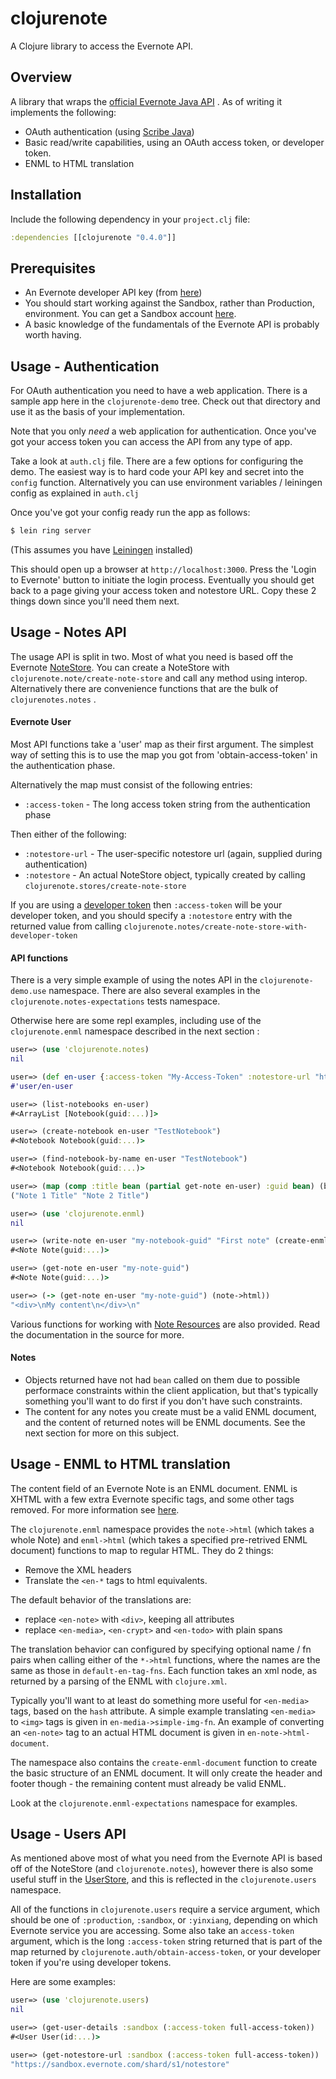 clojurenote
===========

A Clojure library to access the Evernote API. 

Overview
-------------

A library that wraps the [official Evernote Java API](https://github.com/evernote/evernote-sdk-java) . As of writing it implements the following:

* OAuth authentication (using [Scribe Java](https://github.com/fernandezpablo85/scribe-java))
* Basic read/write capabilities, using an OAuth access token, or developer token.
* ENML to HTML translation

Installation
-------------

Include the following dependency in your `project.clj` file:

```clojure
:dependencies [[clojurenote "0.4.0"]]
```

Prerequisites
---------------

* An Evernote developer API key (from [here](http://dev.evernote.com/doc/))
* You should start working against the Sandbox, rather than Production, environment. You can get a Sandbox account [here](https://sandbox.evernote.com/Registration.action).
* A basic knowledge of the fundamentals of the Evernote API is probably worth having.

Usage - Authentication
-------------------------

For OAuth authentication you need to have a web application. There is a sample app here in the `clojurenote-demo` tree. Check out that directory and use it as the basis of your implementation.

Note that you only *need* a web application for authentication. Once you've got your access token you can access the API from any type of app.

Take a look at `auth.clj` file. There are a few options for configuring the demo. The easiest way is to hard code your API key and secret into the `config` function. Alternatively you can use environment variables / leiningen config as explained in `auth.clj`

Once you've got your config ready run the app as follows:

```bash
$ lein ring server
```
(This assumes you have [Leiningen](http://leiningen.org/) installed)

This should open up a browser at `http://localhost:3000`. Press the 'Login to Evernote' button to initiate the login process. Eventually you should get back to a page giving your
access token and notestore URL. Copy these 2 things down since you'll need them next.

Usage - Notes API
------------------------

The usage API is split in two. Most of what you need is based off the Evernote [NoteStore](http://dev.evernote.com/doc/reference/javadoc/com/evernote/edam/notestore/NoteStore.Client.html). You can create a NoteStore with `clojurenote.note/create-note-store` and call any method using interop. Alternatively there are convenience functions that are the bulk of `clojurenotes.notes` .

#### Evernote User

Most API functions take a 'user' map as their first argument. The simplest way of setting this is to use the map you got from 'obtain-access-token' in the authentication phase.

Alternatively the map must consist of the following entries:

* `:access-token` - The long access token string from the authentication phase

Then either of the following:

* `:notestore-url` - The user-specific notestore url (again, supplied during authentication)
* `:notestore` - An actual NoteStore object, typically created by calling `clojurenote.stores/create-note-store`

If you are using a [developer token](http://dev.evernote.com/doc/articles/authentication.php#devtoken) then `:access-token` will be your developer token, and you should specify a `:notestore` entry with the returned value from calling `clojurenote.notes/create-note-store-with-developer-token`

#### API functions

There is a very simple example of using the notes API in the `clojurenote-demo.use` namespace. There are also several examples in the `clojurenote.notes-expectations` tests namespace.

Otherwise here are some repl examples, including use of the `clojurenote.enml` namespace described in the next section :

``` clj
user=> (use 'clojurenote.notes)
nil

user=> (def en-user {:access-token "My-Access-Token" :notestore-url "https://sandbox.evernote.com/shard/s1/notestore"})
#'user/en-user

user=> (list-notebooks en-user)
#<ArrayList [Notebook(guid:...)]>

user=> (create-notebook en-user "TestNotebook")
#<Notebook Notebook(guid:...)>

user=> (find-notebook-by-name en-user "TestNotebook")
#<Notebook Notebook(guid:...)>

user=> (map (comp :title bean (partial get-note en-user) :guid bean) (basic-notes-for-notebook en-user "my-notebook-guid"))
("Note 1 Title" "Note 2 Title")

user=> (use 'clojurenote.enml)
nil

user=> (write-note en-user "my-notebook-guid" "First note" (create-enml-document "My content") nil nil)
#<Note Note(guid:...)>

user=> (get-note en-user "my-note-guid")
#<Note Note(guid:...)>

user=> (-> (get-note en-user "my-note-guid") (note->html))
"<div>\nMy content\n</div>\n"
``` 

Various functions for working with [Note Resources](http://dev.evernote.com/doc/reference/javadoc/com/evernote/edam/type/Resource.html) are also provided. Read the documentation in the source for more.

#### Notes

* Objects returned have not had `bean` called on them due to possible performace constraints within the client application, but that's typically something you'll want to do first if you don't have such constraints.
* The content for any notes you create must be a valid ENML document, and the content of returned notes will be ENML documents. See the next section for more on this subject.

Usage - ENML to HTML translation
----------------------------------

The content field of an Evernote Note is an ENML document. ENML is XHTML with a few extra Evernote specific tags, and some other tags removed. For more information see [here](http://dev.evernote.com/doc/articles/enml.php).

The `clojurenote.enml` namespace provides the `note->html` (which takes a whole Note) and `enml->html` (which takes a specified pre-retrived ENML document) functions to map to regular HTML. They do 2 things:
- Remove the XML headers
- Translate the `<en-*` tags to html equivalents.

The default behavior of the translations are:
- replace `<en-note>` with `<div>`, keeping all attributes
- replace `<en-media>`, `<en-crypt>` and `<en-todo>` with plain spans

The translation behavior can configured by specifying optional name / fn pairs when calling either of the `*->html` functions, where the names are the same as those in `default-en-tag-fns`. Each function takes an xml node, as returned by a parsing of the ENML with `clojure.xml`. 

Typically you'll want to at least do something more useful for `<en-media>` tags, based on the `hash` attribute. A simple example translating `<en-media>` to `<img>` tags is given in `en-media->simple-img-fn`. An example of converting an `<en-note>` tag to an actual HTML document is given in `en-note->html-document`.

The namespace also contains the `create-enml-document` function to create the basic structure of an ENML document. It will only create the header and footer though - the remaining content must already be valid ENML.

Look at the `clojurenote.enml-expectations` namespace for examples.

Usage - Users API
------------------------

As mentioned above most of what you need from the Evernote API is based off of the NoteStore (and `clojurenote.notes`), however there is also some useful stuff in the [UserStore](http://dev.evernote.com/doc/reference/javadoc/com/evernote/edam/userstore/UserStore.Client.html), and this is reflected in the `clojurenote.users` namespace.

All of the functions in `clojurenote.users` require a service argument, which should be one of `:production`, `:sandbox`, or `:yinxiang`, depending on which Evernote service you are accessing. Some also take an `access-token` argument, which is the long `:access-token` string returned that is part of the map returned by `clojurenote.auth/obtain-access-token`, or your developer token if you're using developer tokens.

Here are some examples:

```clj
user=> (use 'clojurenote.users)
nil

user=> (get-user-details :sandbox (:access-token full-access-token))
#<User User(id:...)>

user=> (get-notestore-url :sandbox (:access-token full-access-token))
"https://sandbox.evernote.com/shard/s1/notestore"
```
